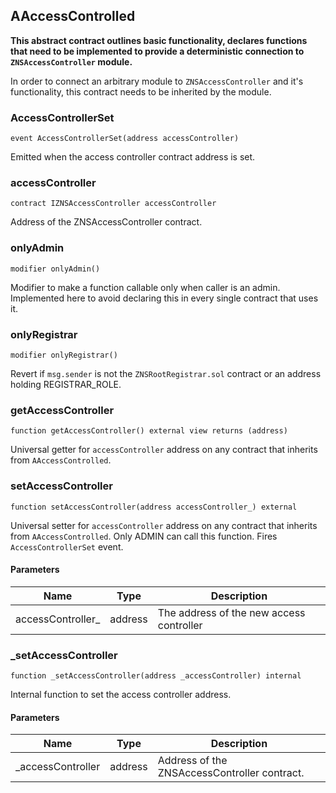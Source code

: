 ## AAccessControlled


**This abstract contract outlines basic functionality, declares functions
that need to be implemented to provide a deterministic connection to `ZNSAccessController` module.**



In order to connect an arbitrary module to `ZNSAccessController` and it's functionality,
this contract needs to be inherited by the module.



### AccessControllerSet

```solidity
event AccessControllerSet(address accessController)
```


Emitted when the access controller contract address is set.




### accessController

```solidity
contract IZNSAccessController accessController
```


Address of the ZNSAccessController contract.




### onlyAdmin

```solidity
modifier onlyAdmin()
```


Modifier to make a function callable only when caller is an admin.
Implemented here to avoid declaring this in every single contract that uses it.




### onlyRegistrar

```solidity
modifier onlyRegistrar()
```


Revert if `msg.sender` is not the `ZNSRootRegistrar.sol` contract
or an address holding REGISTRAR_ROLE.




### getAccessController

```solidity
function getAccessController() external view returns (address)
```


Universal getter for `accessController` address on any contract that
inherits from `AAccessControlled`.




### setAccessController

```solidity
function setAccessController(address accessController_) external
```


Universal setter for `accessController` address on any contract that
inherits from `AAccessControlled`.
Only ADMIN can call this function.
Fires `AccessControllerSet` event.


#### Parameters

| Name | Type | Description |
| ---- | ---- | ----------- |
| accessController_ | address | The address of the new access controller |


### _setAccessController

```solidity
function _setAccessController(address _accessController) internal
```


Internal function to set the access controller address.


#### Parameters

| Name | Type | Description |
| ---- | ---- | ----------- |
| _accessController | address | Address of the ZNSAccessController contract. |



